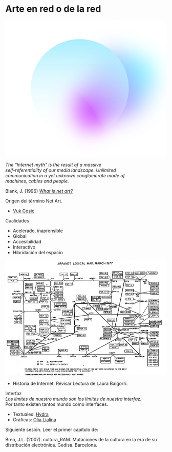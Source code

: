 # Arte en red o de la red

![pd2](https://github.com/MarianneTeixido/ArteEnRed/blob/main/img/1.png)


_The "Internet myth" is the result of a massive_  
_self-referentiality of our media landscape. Unlimited_  
_communication in a yet unknown conglomerate made of_  
_machines, cables and people._  

Blank, J. (1996) [_What is net art?_](http://www.irational.org/cern/netart.txt)  

Origen del término Net Art.   
- [Vuk Cosic](http://www.internet.com.uy/vibri/artefactos/netarte.htm)  

Cualidades 
- Acelerado, inaprensible
- Global
- Accesibilidad
- Interactivo
- Hibridación del espacio

![](https://github.com/MarianneTeixido/ABCDigital2021/blob/main/img/arpanet.png)

- Historia de Internet. Revisar Lectura de Laura Baigorri.  

Interfaz  
_Los límites de nuestro mundo son los límites de nuestra interfaz._  
Por tanto existen tantos mundo como interfaces.  

- Textuales: [Hydra](https://hydra.ojack.xyz/?sketch_id=example_3)  
- Gráficas: [Olia Lialina](http://art.teleportacia.org/#CenterOfTheUniverse)  


Siguiente sesión. Leer el primer capítulo de:  

Brea, J.L. (2007). cultura_RAM. Mutaciones de la cultura en la era de su distribución electrónica. Gedisa. Barcelona.
 




